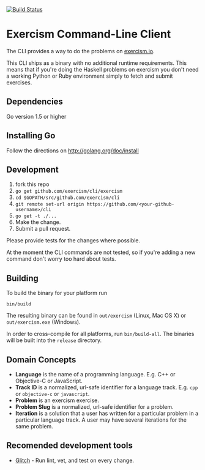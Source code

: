 [![Build Status](https://travis-ci.org/exercism/cli.png?branch=master)](https://travis-ci.org/exercism/cli)

# Exercism Command-Line Client

The CLI provides a way to do the problems on
[exercism.io](http://exercism.io).

This CLI ships as a binary with no additional runtime requirements. This means
that if you're doing the Haskell problems on exercism you don't need a working
Python or Ruby environment simply to fetch and submit exercises.

## Dependencies

Go version 1.5 or higher

## Installing Go

Follow the directions on http://golang.org/doc/install

## Development

1. fork this repo
1. `go get github.com/exercism/cli/exercism`
1. `cd $GOPATH/src/github.com/exercism/cli`
1. `git remote set-url origin https://github.com/<your-github-username>/cli`
1. `go get -t ./...`
1. Make the change.
1. Submit a pull request.

Please provide tests for the changes where possible.

At the moment the CLI commands are not tested, so if you're adding a new
command don't worry too hard about tests.

## Building

To build the binary for your platform run

```
bin/build
```

The resulting binary can be found in `out/exercism` (Linux, Mac OS X) or `out/exercism.exe` (Windows).

In order to cross-compile for all platforms, run `bin/build-all`. The binaries
will be built into the `release` directory.

## Domain Concepts

- **Language** is the name of a programming language. E.g. C++ or Objective-C or JavaScript.
- **Track ID** is a normalized, url-safe identifier for a language track. E.g. `cpp` or `objective-c` or `javascript`.
- **Problem** is an exercism exercise.
- **Problem Slug** is a normalized, url-safe identifier for a problem.
- **Iteration** is a solution that a user has written for a particular problem in a particular language track. A user may have several iterations for the same problem.

## Recomended development tools

- [Glitch](https://github.com/levicook/glitch) - Run lint, vet, and test on every change.

